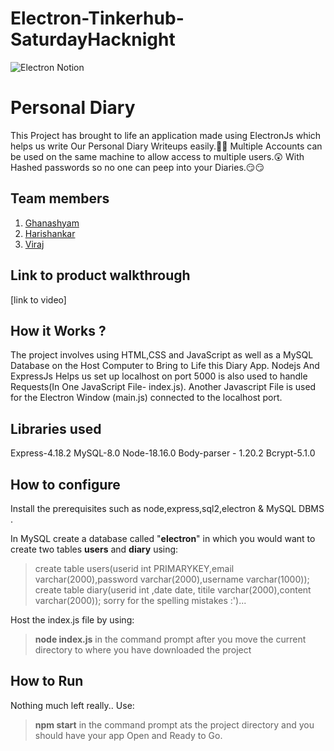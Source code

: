 # Electron-Tinkerhub-SaturdayHacknight
![Electron Notion](https://user-images.githubusercontent.com/64391274/235363274-375ce61c-721f-4543-a150-1b99525d54ac.png)


# Personal Diary
This Project has brought to life an application made using ElectronJs which helps us write Our Personal Diary Writeups easily.🤩🤩
Multiple Accounts can be used on the same machine to allow access to multiple users.😲
With Hashed passwords so no one can peep into your Diaries.😏😏
 
## Team members
1. [Ghanashyam](https://github.com/Ghanashyam03)
2. [Harishankar](https://github.com/H4rish4nk4r)
3. [Viraj](https://github.com/viraka)

## Link to product walkthrough
[link to video]

## How it Works ?
The project involves using HTML,CSS and JavaScript as well as a MySQL Database on the Host Computer to Bring to Life this Diary App.
Nodejs And ExpressJs Helps us set up localhost on port 5000 is also used to handle Requests(In One JavaScript File- index.js).
Another Javascript File is used for the Electron Window (main.js) connected to the localhost port.

## Libraries used
Express-4.18.2
MySQL-8.0
Node-18.16.0
Body-parser - 1.20.2
Bcrypt-5.1.0

## How to configure
Install the prerequisites such as node,express,sql2,electron & MySQL DBMS .

In MySQL create a database called "**electron**" in which you would want to create two tables **users** and **diary** using:
>create table users(userid int PRIMARYKEY,email varchar(2000),password varchar(2000),username varchar(1000));
>create table diary(userid int ,date date, titile varchar(2000),content varchar(2000)); 
sorry for the spelling mistakes :')...

Host the index.js file by using:
>**node index.js**
in the command prompt after you move the current directory to where you have downloaded the project

## How to Run
Nothing much left really.. Use:
>**npm start**
in the command prompt ats the project directory and you should have your app Open and Ready to Go.
